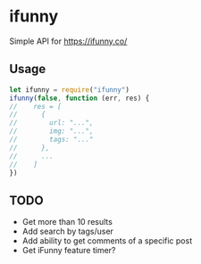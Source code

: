 # ifunny
Simple API for https://ifunny.co/

## Usage
```js
let ifunny = require("ifunny")
ifunny(false, function (err, res) {
//    res = [
//      {
//        url: "...",
//        img: "...",
//        tags: "..."
//      },
//      ...
//    ]
})
```

## TODO

- Get more than 10 results
- Add search by tags/user
- Add ability to get comments of a specific post
- Get iFunny feature timer?